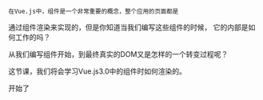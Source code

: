    在Vue.js中，组件是一个非常重要的概念，整个应用的页面都是
通过组件渲染来实现的，但是你知道当我们编写这些组件的时候，
它的内部是如何工作的吗？

   从我们编写组件开始，到最终真实的DOM又是怎样的一个转变过程呢？

   这节课，我们将会学习Vue.js3.0中的组件时如何渲染的。

   开始了

